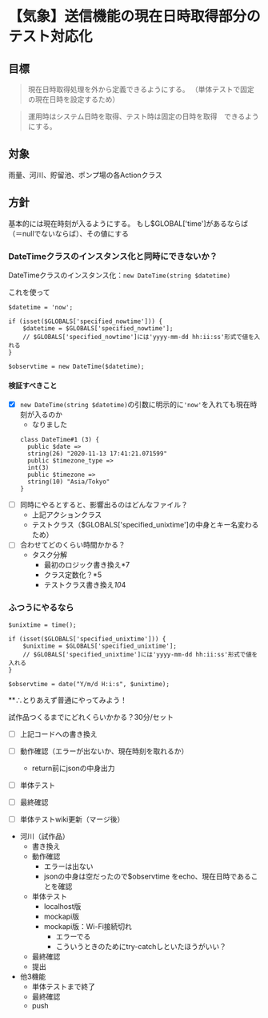 # 【気象】送信機能の現在日時取得部分のテスト対応化

## 目標

> 現在日時取得処理を外から定義できるようにする。
> （単体テストで固定の現在日時を設定するため）

> 運用時はシステム日時を取得、テスト時は固定の日時を取得　できるようにする。

## 対象

雨量、河川、貯留池、ポンプ場の各Actionクラス

## 方針

基本的には現在時刻が入るようにする。
もし$GLOBAL['time']があるならば（＝nullでないならば）、その値にする

### DateTimeクラスのインスタンス化と同時にできないか？

DateTimeクラスのインスタンス化：`new DateTime(string $datetime)`

これを使って
```
$datetime = 'now';

if (isset($GLOBALS['specified_nowtime'])) {
    $datetime = $GLOBALS['specified_nowtime'];
    // $GLOBALS['specified_nowtime']には'yyyy-mm-dd hh:ii:ss'形式で値を入れる
}

$observtime = new DateTime($datetime);
```

#### 検証すべきこと

- [x] `new DateTime(string $datetime)`の引数に明示的に`'now'`を入れても現在時刻が入るのか
  - なりました
  ```
  class DateTime#1 (3) {
    public $date =>
    string(26) "2020-11-13 17:41:21.071599"
    public $timezone_type =>
    int(3)
    public $timezone =>
    string(10) "Asia/Tokyo"
  }
  ```
- [ ] 同時にやるとすると、影響出るのはどんなファイル？
  - 上記アクションクラス
  - テストクラス（$GLOBALS['specified_unixtime']の中身とキー名変わるため）
- [ ] 合わせてどのくらい時間かかる？
  - タスク分解
    - 最初のロジック書き換え*7
    - クラス定数化？*5
    - テストクラス書き換え*10*4
  
### ふつうにやるなら
```
$unixtime = time();

if (isset($GLOBALS['specified_unixtime'])) {
    $unixtime = $GLOBALS['specified_unixtime'];
    // $GLOBALS['specified_unixtime']には'yyyy-mm-dd hh:ii:ss'形式で値を入れる
}

$observtime = date("Y/m/d H:i:s", $unixtime);
```

**∴とりあえず普通にやってみよう！

試作品つくるまでにどれくらいかかる？30分/セット
- [ ] 上記コードへの書き換え
- [ ] 動作確認（エラーが出ないか、現在時刻を取れるか）
    - return前にjsonの中身出力
- [ ] 単体テスト
- [ ] 最終確認

- [ ] 単体テストwiki更新（マージ後）

- 河川（試作品）
    - 書き換え
    - 動作確認
        - エラーは出ない
        - jsonの中身は空だったので$observtime をecho、現在日時であることを確認
    - 単体テスト
        - localhost版
        - mockapi版
        - mockapi版：Wi-Fi接続切れ
            - エラーでる
            - こういうときのためにtry-catchしといたほうがいい？
    - 最終確認
    - 提出
- 他3機能
    - 単体テストまで終了
    - 最終確認
    - push
